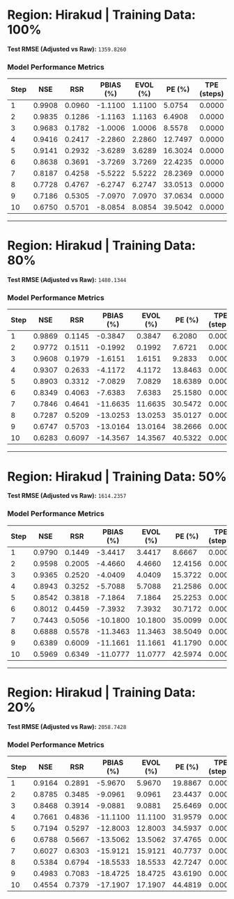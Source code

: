 # Region: Hirakud | Training Data: 100%

**Test RMSE (Adjusted vs Raw):** `1359.8260`

### Model Performance Metrics
| Step | NSE   | RSR   | PBIAS (%) | EVOL (%) | PE (%)  | TPE (steps) |
|------|-------|-------|-----------|----------|---------|-------------|
| 1    | 0.9908 | 0.0960 | -1.1100   | 1.1100   | 5.0754 | 0.0000 |
| 2    | 0.9835 | 0.1286 | -1.1163   | 1.1163   | 6.4908 | 0.0000 |
| 3    | 0.9683 | 0.1782 | -1.0006   | 1.0006   | 8.5578 | 0.0000 |
| 4    | 0.9416 | 0.2417 | -2.2860   | 2.2860   | 12.7497 | 0.0000 |
| 5    | 0.9141 | 0.2932 | -3.6289   | 3.6289   | 16.3024 | 0.0000 |
| 6    | 0.8638 | 0.3691 | -3.7269   | 3.7269   | 22.4235 | 0.0000 |
| 7    | 0.8187 | 0.4258 | -5.5222   | 5.5222   | 28.2369 | 0.0000 |
| 8    | 0.7728 | 0.4767 | -6.2747   | 6.2747   | 33.0513 | 0.0000 |
| 9    | 0.7186 | 0.5305 | -7.0970   | 7.0970   | 37.0634 | 0.0000 |
| 10   | 0.6750 | 0.5701 | -8.0854   | 8.0854   | 39.5042 | 0.0000 |

---

# Region: Hirakud | Training Data: 80%

**Test RMSE (Adjusted vs Raw):** `1480.1344`

### Model Performance Metrics
| Step | NSE   | RSR   | PBIAS (%) | EVOL (%) | PE (%)  | TPE (steps) |
|------|-------|-------|-----------|----------|---------|-------------|
| 1    | 0.9869 | 0.1145 | -0.3847   | 0.3847   | 6.2080 | 0.0000 |
| 2    | 0.9772 | 0.1511 | -0.1992   | 0.1992   | 7.6721 | 0.0000 |
| 3    | 0.9608 | 0.1979 | -1.6151   | 1.6151   | 9.2833 | 0.0000 |
| 4    | 0.9307 | 0.2633 | -4.1172   | 4.1172   | 13.8463 | 0.0000 |
| 5    | 0.8903 | 0.3312 | -7.0829   | 7.0829   | 18.6389 | 0.0000 |
| 6    | 0.8349 | 0.4063 | -7.6383   | 7.6383   | 25.1580 | 0.0000 |
| 7    | 0.7846 | 0.4641 | -11.6635  | 11.6635  | 30.5472 | 0.0000 |
| 8    | 0.7287 | 0.5209 | -13.0253  | 13.0253  | 35.0127 | 0.0000 |
| 9    | 0.6747 | 0.5703 | -13.0164  | 13.0164  | 38.2666 | 0.0000 |
| 10   | 0.6283 | 0.6097 | -14.3567  | 14.3567  | 40.5322 | 0.0000 |

---

# Region: Hirakud | Training Data: 50%

**Test RMSE (Adjusted vs Raw):** `1614.2357`

### Model Performance Metrics
| Step | NSE   | RSR   | PBIAS (%) | EVOL (%) | PE (%)  | TPE (steps) |
|------|-------|-------|-----------|----------|---------|-------------|
| 1    | 0.9790 | 0.1449 | -3.4417   | 3.4417   | 8.6667  | 0.0000 |
| 2    | 0.9598 | 0.2005 | -4.4660   | 4.4660   | 12.4156 | 0.0000 |
| 3    | 0.9365 | 0.2520 | -4.0409   | 4.0409   | 15.3722 | 0.0000 |
| 4    | 0.8943 | 0.3252 | -5.7088   | 5.7088   | 21.2586 | 0.0000 |
| 5    | 0.8542 | 0.3818 | -7.1864   | 7.1864   | 25.2253 | 0.0000 |
| 6    | 0.8012 | 0.4459 | -7.3932   | 7.3932   | 30.7172 | 0.0000 |
| 7    | 0.7443 | 0.5056 | -10.1800  | 10.1800  | 35.0099 | 0.0000 |
| 8    | 0.6888 | 0.5578 | -11.3463  | 11.3463  | 38.5049 | 0.0000 |
| 9    | 0.6389 | 0.6009 | -11.1661  | 11.1661  | 41.1790 | 0.0000 |
| 10   | 0.5969 | 0.6349 | -11.0777  | 11.0777  | 42.5974 | 0.0000 |

---

# Region: Hirakud | Training Data: 20%

**Test RMSE (Adjusted vs Raw):** `2058.7428`

### Model Performance Metrics
| Step | NSE   | RSR   | PBIAS (%) | EVOL (%) | PE (%)  | TPE (steps) |
|------|-------|-------|-----------|----------|---------|-------------|
| 1    | 0.9164 | 0.2891 | -5.9670   | 5.9670   | 19.8867 | 0.0000 |
| 2    | 0.8785 | 0.3485 | -9.0961   | 9.0961   | 23.4437 | 0.0000 |
| 3    | 0.8468 | 0.3914 | -9.0881   | 9.0881   | 25.6469 | 0.0000 |
| 4    | 0.7661 | 0.4836 | -11.1100  | 11.1100  | 31.9579 | 0.0000 |
| 5    | 0.7194 | 0.5297 | -12.8003  | 12.8003  | 34.5937 | 0.0000 |
| 6    | 0.6788 | 0.5667 | -13.5062  | 13.5062  | 37.4765 | 0.0000 |
| 7    | 0.6027 | 0.6303 | -15.9121  | 15.9121  | 40.7737 | 0.0000 |
| 8    | 0.5384 | 0.6794 | -18.5533  | 18.5533  | 42.7247 | 0.0000 |
| 9    | 0.4983 | 0.7083 | -18.4725  | 18.4725  | 43.6190 | 0.0000 |
| 10   | 0.4554 | 0.7379 | -17.1907  | 17.1907  | 44.4819 | 0.0000 |